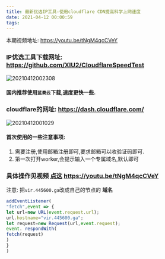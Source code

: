 ```yaml
---
title: 最新优选IP工具-使用cloudflare CDN提高科学上网速度
date: 2021-04-12 00:00:59
tags:
---
```

本期视频地址: https://youtu.be/tNgM4qcCVeY

### IP优选工具下载网址: https://github.com/XIU2/CloudflareSpeedTest
![20210412002308](https://cdn.jsdelivr.net/gh/jth445600/picgo@master/img/20210412002308.png)
#### 国内推荐使用`蓝奏云`下载,速度更快一些.

### cloudflare的网址: https://dash.cloudflare.com/
![20210412001029](https://cdn.jsdelivr.net/gh/jth445600/picgo@master/img/20210412001029.png)
#### 首次使用的一些注意事项:
1. 需要注册,使用邮箱注册即可,要求邮箱可以收验证码即可.
2. 第一次打开worker,会提示输入一个专属域名,默认即可

### 具体操作见视频 [点这](https://youtu.be/tNgM4qcCVeY) https://youtu.be/tNgM4qcCVeY

注意: 把`vir.445600.ga`改成自己的节点的 **域名**

```javascript
addEventListener(
"fetch",event => {
let url=new URL(event.request.url);
url.hostname="vir.445600.ga";
let request=new Request(url,event.request);
event. respondWith(
fetch(request)
)
}
)
```